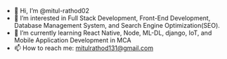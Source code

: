 - 👋 Hi, I’m @mitul-rathod02
- 👀 I’m interested in Full Stack Development, Front-End Development, Database Management System, and Search Engine Optimization(SEO).
- 🌱 I’m currently learning  React Native, Node, ML-DL, django, IoT, and Mobile Application Development in MCA
- 📫 How to reach me: mitulrathod131@gmail.com

<!---
mitul-rathod02/mitul-rathod02 is a ✨ special ✨ repository because its `README.md` (this file) appears on your GitHub profile.
You can click the Preview link to take a look at your changes.
--->
